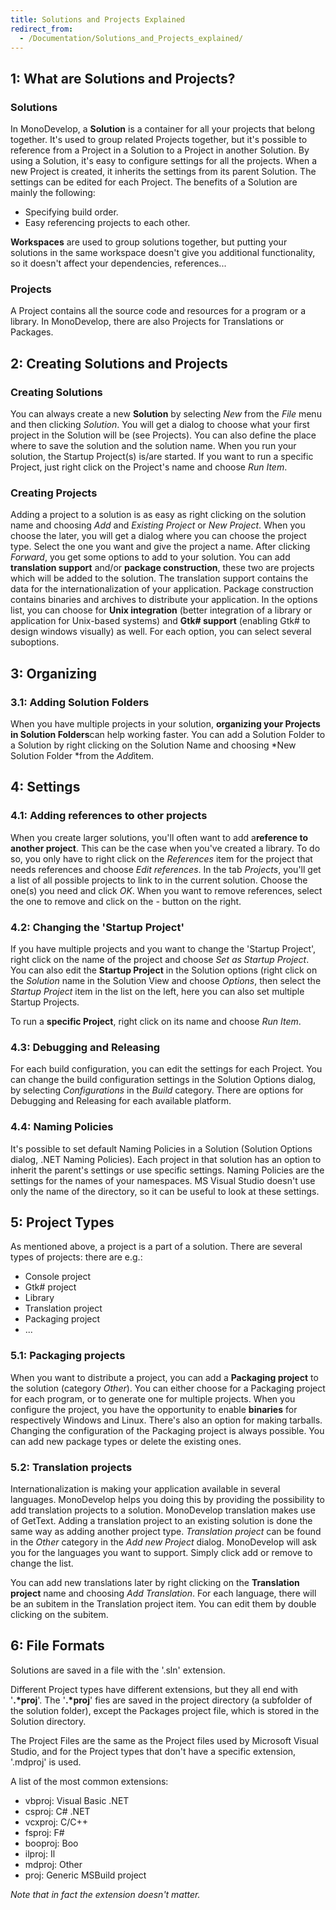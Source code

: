 ```yaml
---
title: Solutions and Projects Explained
redirect_from:
  - /Documentation/Solutions_and_Projects_explained/
---
```


1: What are Solutions and Projects?
-----------------------------------

### Solutions

In MonoDevelop, a **Solution** is a container for all your projects that belong together. It's used to group related Projects together, but it's possible to reference from a Project in a Solution to a Project in another Solution. By using a Solution, it's easy to configure settings for all the projects. When a new Project is created, it inherits the settings from its parent Solution. The settings can be edited for each Project. The benefits of a Solution are mainly the following:

-   Specifying build order.
-   Easy referencing projects to each other.

**Workspaces** are used to group solutions together, but putting your solutions in the same workspace doesn't give you additional functionality, so it doesn't affect your dependencies, references...

### Projects

A Project contains all the source code and resources for a program or a library. In MonoDevelop, there are also Projects for Translations or Packages.

2: Creating Solutions and Projects
----------------------------------

### Creating Solutions

You can always create a new **Solution** by selecting *New* from the *File* menu and then clicking *Solution*. You will get a dialog to choose what your first project in the Solution will be (see Projects). You can also define the place where to save the solution and the solution name. When you run your solution, the Startup Project(s) is/are started. If you want to run a specific Project, just right click on the Project's name and choose *Run Item*.

### Creating Projects

Adding a project to a solution is as easy as right clicking on the solution name and choosing *Add* and *Existing Project* or *New Project*. When you choose the later, you will get a dialog where you can choose the project type. Select the one you want and give the project a name. After clicking *Forward*, you get some options to add to your solution. You can add **translation support** and/or **package construction**, these two are projects which will be added to the solution. The translation support contains the data for the internationalization of your application. Package construction contains binaries and archives to distribute your application. In the options list, you can choose for **Unix integration** (better integration of a library or application for Unix-based systems) and **Gtk# support** (enabling Gtk# to design windows visually) as well. For each option, you can select several suboptions.

3: Organizing
-------------

### 3.1: Adding Solution Folders

When you have multiple projects in your solution, **organizing your Projects in Solution Folders**can help working faster. You can add a Solution Folder to a Solution by right clicking on the Solution Name and choosing *New Solution Folder *<span style="font-weight: normal;">from the *Add*<span style="font-weight: normal;">item.

4: Settings
-----------

### 4.1: Adding references to other projects

When you create larger solutions, you'll often want to add a**reference to another project**. This can be the case when you've created a library. To do so, you only have to right click on the *References* item for the project that needs references and choose *Edit references*. In the tab *Projects*, you'll get a list of all possible projects to link to in the current solution. Choose the one(s) you need and click *OK*.
 When you want to remove references, select the one to remove and click on the *-* button on the right.

### 4.2: Changing the 'Startup Project'

If you have multiple projects and you want to change the 'Startup Project', right click on the name of the project and choose *Set as Startup Project*. You can also edit the **Startup Project** in the Solution options (right click on the *Solution* name in the Solution View and choose *Options*, then select the *Startup Project* item in the list on the left, here you can also set multiple Startup Projects.

To run a **specific Project**, right click on its name and choose *Run Item*.

### 4.3: Debugging and Releasing

For each build configuration, you can edit the settings for each Project. You can change the build configuration settings in the Solution Options dialog, by selecting *Configurations* in the *Build* category. There are options for Debugging and Releasing for each available platform.

### 4.4: Naming Policies

It's possible to set default Naming Policies in a Solution (Solution Options dialog, .NET Naming Policies). Each project in that solution has an option to inherit the parent's settings or use specific settings. Naming Policies are the settings for the names of your namespaces. MS Visual Studio doesn't use only the name of the directory, so it can be useful to look at these settings.

5: Project Types
----------------

As mentioned above, a project is a part of a solution. There are several types of projects: there are e.g.:

-   Console project
-   Gtk# project
-   Library
-   Translation project
-   Packaging project
-   ...

### 5.1: Packaging projects

When you want to distribute a project, you can add a **Packaging project** to the solution (category *Other*). You can either choose for a Packaging project for each program, or to generate one for multiple projects. When you configure the project, you have the opportunity to enable **binaries** for respectively Windows and Linux. There's also an option for making tarballs. Changing the configuration of the Packaging project is always possible. You can add new package types or delete the existing ones.

### 5.2: Translation projects

Internationalization is making your application available in several languages. MonoDevelop helps you doing this by providing the possibility to add translation projects to a solution. MonoDevelop translation makes use of GetText. Adding a translation project to an existing solution is done the same way as adding another project type. *Translation project* can be found in the *Other* category in the *Add new Project* dialog. MonoDevelop will ask you for the languages you want to support. Simply click add or remove to change the list.

You can add new translations later by right clicking on the **Translation project** name and choosing *Add Translation*. For each language, there will be an subitem in the Translation project item. You can edit them by double clicking on the subitem.

6: File Formats
---------------

Solutions are saved in a file with the '.sln' extension.

Different Project types have different extensions, but they all end with '**.\*proj**'. The '**.\*proj**' fies are saved in the project directory (a subfolder of the solution folder), except the Packages project file, which is stored in the Solution directory. 

The Project Files are the same as the Project files used by Microsoft Visual Studio, and for the Project types that don't have a specific extension, '.mdproj' is used.

A list of the most common extensions:

-   vbproj: Visual Basic .NET
-   csproj: C# .NET
-   vcxproj: C/C++
-   fsproj: F#
-   booproj: Boo
-   ilproj: Il
-   mdproj: Other
-   proj: Generic MSBuild project

*Note that in fact the extension doesn't matter.*
